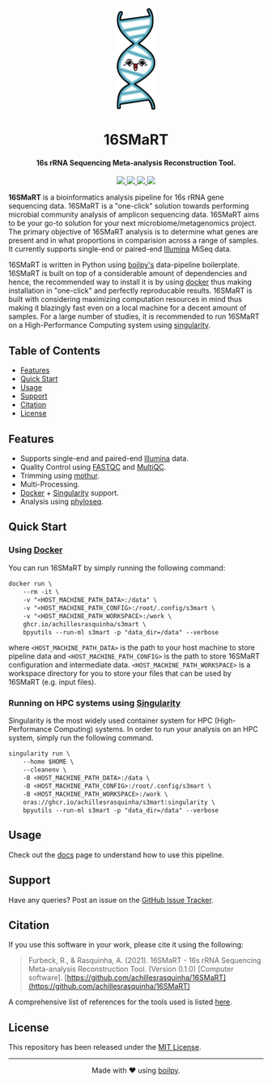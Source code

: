 <div align="center">
  <img src=".github/assets/logo.png" height="200">
  <h1>
      16SMaRT
  </h1>
  <h4>16s rRNA Sequencing Meta-analysis Reconstruction Tool.</h4>
</div>

<p align="center">
    <a href='https://github.com/achillesrasquinha/16SMaRT/actions?query=workflow:"Continuous Integration"'>
      <img src="https://img.shields.io/github/workflow/status/achillesrasquinha/16SMaRT/Continuous Integration?style=flat-square">
    </a>
    <a href='https://github.com/achillesrasquinha/16SMaRT/actions?query=workflow:"Docker"'>
      <img src="https://img.shields.io/github/workflow/status/achillesrasquinha/16SMaRT/Docker?style=flat-square&label=docker">
    </a>
    <a href="https://coveralls.io/github/achillesrasquinha/16SMaRT">
      <img src="https://img.shields.io/coveralls/github/achillesrasquinha/16SMaRT.svg?style=flat-square">
    </a>
    <a href="https://git.io/boilpy">
      <img src="https://img.shields.io/badge/made%20with-boilpy-red.svg?style=flat-square">
    </a>
</p>

**16SMaRT** is a bioinformatics analysis pipeline for 16s rRNA gene sequencing data. 16SMaRT is a "one-click" solution towards performing microbial community analysis of amplicon sequencing data. 16SMaRT aims to be your go-to solution for your next microbiome/metagenomics project. The primary objective of 16SMaRT analysis is to determine what genes are present and in what proportions in comparision across a range of samples. It currently supports single-end or paired-end [Illumina](https://www.illumina.com/) MiSeq data.

16SMaRT is written in Python using [boilpy's](https://github.com/achillesrasquinha/boilpy) data-pipeline boilerplate. 
16SMaRT is built on top of a considerable amount of dependencies and hence, the recommended way to install it is by using [docker](#docker) thus making installation in "one-click" and perfectly reproducable results. 16SMaRT is built with considering maximizing computation resources in mind thus making it blazingly fast even on a local machine for a decent amount of samples. For a large number of studies, it is recommended to run 16SMaRT on a High-Performance Computing system using [singularity](#singularity).

## Table of Contents

* [Features](#features)
* [Quick Start](#quick-start)
* [Usage](#usage)
* [Support](#support)
* [Citation](#citation)
* [License](#license)

## Features

* Supports single-end and paired-end [Illumina](https://www.illumina.com/) data.
* Quality Control using [FASTQC](https://www.bioinformatics.babraham.ac.uk/projects/fastqc/) and [MultiQC](https://multiqc.info/).
* Trimming using [mothur](https://mothur.org).
* Multi-Processing.
* [Docker](https://www.docker.com/) + [Singularity](https://singularity.hpcng.org/) support.
* Analysis using [phyloseq](https://joey711.github.io/phyloseq/).

## Quick Start

### Using [Docker](https://www.docker.com/)

You can run 16SMaRT by simply running the following command:

```
docker run \
    --rm -it \
    -v "<HOST_MACHINE_PATH_DATA>:/data" \
    -v "<HOST_MACHINE_PATH_CONFIG>:/root/.config/s3mart \
    -v "<HOST_MACHINE_PATH_WORKSPACE>:/work \
    ghcr.io/achillesrasquinha/s3mart \
    bpyutils --run-ml s3mart -p "data_dir=/data" --verbose
```

where `<HOST_MACHINE_PATH_DATA>` is the path to your host machine to store pipeline data and `<HOST_MACHINE_PATH_CONFIG>` is the path to store 16SMaRT configuration and intermediate data. `<HOST_MACHINE_PATH_WORKSPACE>` is a workspace directory for you to store your files that can be used by 16SMaRT (e.g. input files).

### Running on HPC systems using [Singularity](https://singularity.hpcng.org/)

Singularity is the most widely used container system for HPC (High-Performance Computing) systems. In order to run your analysis on an HPC system, simply run the following command.

```
singularity run \
    --home $HOME \
    --cleanenv \
    -B <HOST_MACHINE_PATH_DATA>:/data \
    -B <HOST_MACHINE_PATH_CONFIG>:/root/.config/s3mart \
    -B <HOST_MACHINE_PATH_WORKSPACE>:/work \
    oras://ghcr.io/achillesrasquinha/s3mart:singularity \
    bpyutils --run-ml s3mart -p "data_dir=/data" --verbose
```

## Usage

Check out the [docs](docs/source) page to understand how to use this pipeline.

## Support

Have any queries? Post an issue on the [GitHub Issue Tracker](https://github.com/achillesrasquinha/16SMaRT/issues).

## Citation

If you use this software in your work, please cite it using the following:

> Furbeck, R., & Rasquinha, A. (2021). 16SMaRT - 16s rRNA Sequencing Meta-analysis Reconstruction Tool. (Version 0.1.0) [Computer software]. [https://github.com/achillesrasquinha/16SMaRT](https://github.com/achillesrasquinha/16SMaRT)

A comprehensive list of references for the tools used is listed [here](REFERENCES.md).

## License

This repository has been released under the [MIT License](LICENSE).

---

<div align="center">
  Made with ❤️ using <a href="https://git.io/boilpy">boilpy</a>.
</div>